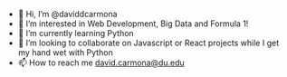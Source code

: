 - 👋 Hi, I’m @daviddcarmona
- 👀 I’m interested in Web Development, Big Data and Formula 1!
- 🌱 I’m currently learning Python
- 💞️ I’m looking to collaborate on Javascript or React projects while I get my hand wet with Python
- 📫 How to reach me david.carmona@du.edu

<!---
daviddcarmona/daviddcarmona is a ✨ special ✨ repository because its `README.md` (this file) appears on your GitHub profile.
You can click the Preview link to take a look at your changes.
--->
